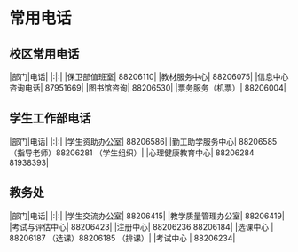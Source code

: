 # 常用电话

## 校区常用电话

|部门|电话|
|:|:|
|保卫部值班室|            88206110|
|教材服务中心|            88206075|
|信息中心咨询电话|        87951669|
|图书馆咨询|              88206530|
|票务服务（机票）|        88206004|  
 
## 学生工作部电话

|部门|电话|
|:|:|
|学生资助办公室|          88206586|
|勤工助学服务中心|   88206585 （指导老师）88206281 （学生组织）|
|心理健康教育中心|        88206284 81938393|

## 教务处

|部门|电话|
|:|:|
|学生交流办公室|          88206415|
|教学质量管理办公室|      88206419|
|考试与评估中心|          88206423|
|注册中心|                88206236       88206184|
|选课中心 |               88206187 （选课）88206185 （排课）|
|考试中心 |               88206234|